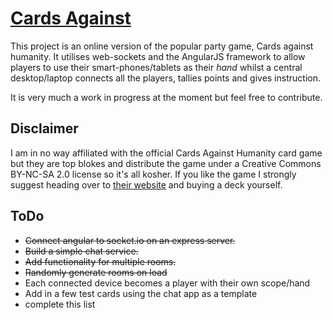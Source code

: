 [Cards Against](http://cardsagainsthumanity.com)
==========

This project is an online version of the popular party game, Cards against humanity. It utilises web-sockets and the AngularJS framework to allow players to use their smart-phones/tablets as their *hand* whilst a central desktop/laptop connects all the players, tallies points and gives instruction.

It is very much a work in progress at the moment but feel free to contribute.

Disclaimer
----------
I am in no way affiliated with the official Cards Against Humanity card game but they are top blokes and distribute the game under a Creative Commons BY-NC-SA 2.0 license so it's all kosher. If you like the game I strongly suggest heading over to [their website](http://cardsagainsthumanity.com) and buying a deck yourself.

ToDo
---------
- ~~Connect angular to socket.io on an express server.~~
- ~~Build a simple chat service.~~
- ~~Add functionality for multiple rooms.~~
- ~~Randomly generate rooms on load~~
- Each connected device becomes a player with their own scope/hand
- Add in a few test cards using the chat app as a template
- complete this list

